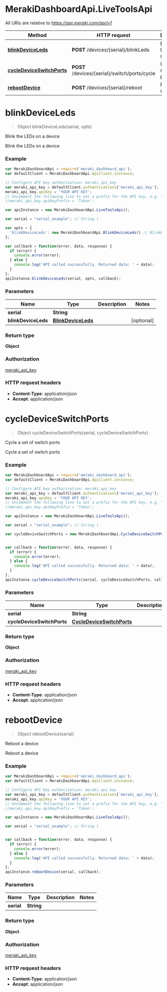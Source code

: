 # MerakiDashboardApi.LiveToolsApi

All URIs are relative to *https://api.meraki.com/api/v1*

Method | HTTP request | Description
------------- | ------------- | -------------
[**blinkDeviceLeds**](LiveToolsApi.md#blinkDeviceLeds) | **POST** /devices/{serial}/blinkLeds | Blink the LEDs on a device
[**cycleDeviceSwitchPorts**](LiveToolsApi.md#cycleDeviceSwitchPorts) | **POST** /devices/{serial}/switch/ports/cycle | Cycle a set of switch ports
[**rebootDevice**](LiveToolsApi.md#rebootDevice) | **POST** /devices/{serial}/reboot | Reboot a device


<a name="blinkDeviceLeds"></a>
# **blinkDeviceLeds**
> Object blinkDeviceLeds(serial, opts)

Blink the LEDs on a device

Blink the LEDs on a device

### Example
```javascript
var MerakiDashboardApi = require('meraki_dashboard_api');
var defaultClient = MerakiDashboardApi.ApiClient.instance;

// Configure API key authorization: meraki_api_key
var meraki_api_key = defaultClient.authentications['meraki_api_key'];
meraki_api_key.apiKey = 'YOUR API KEY';
// Uncomment the following line to set a prefix for the API key, e.g. "Token" (defaults to null)
//meraki_api_key.apiKeyPrefix = 'Token';

var apiInstance = new MerakiDashboardApi.LiveToolsApi();

var serial = "serial_example"; // String | 

var opts = { 
  'blinkDeviceLeds': new MerakiDashboardApi.BlinkDeviceLeds() // BlinkDeviceLeds | 
};

var callback = function(error, data, response) {
  if (error) {
    console.error(error);
  } else {
    console.log('API called successfully. Returned data: ' + data);
  }
};
apiInstance.blinkDeviceLeds(serial, opts, callback);
```

### Parameters

Name | Type | Description  | Notes
------------- | ------------- | ------------- | -------------
 **serial** | **String**|  | 
 **blinkDeviceLeds** | [**BlinkDeviceLeds**](BlinkDeviceLeds.md)|  | [optional] 

### Return type

**Object**

### Authorization

[meraki_api_key](../README.md#meraki_api_key)

### HTTP request headers

 - **Content-Type**: application/json
 - **Accept**: application/json

<a name="cycleDeviceSwitchPorts"></a>
# **cycleDeviceSwitchPorts**
> Object cycleDeviceSwitchPorts(serial, cycleDeviceSwitchPorts)

Cycle a set of switch ports

Cycle a set of switch ports

### Example
```javascript
var MerakiDashboardApi = require('meraki_dashboard_api');
var defaultClient = MerakiDashboardApi.ApiClient.instance;

// Configure API key authorization: meraki_api_key
var meraki_api_key = defaultClient.authentications['meraki_api_key'];
meraki_api_key.apiKey = 'YOUR API KEY';
// Uncomment the following line to set a prefix for the API key, e.g. "Token" (defaults to null)
//meraki_api_key.apiKeyPrefix = 'Token';

var apiInstance = new MerakiDashboardApi.LiveToolsApi();

var serial = "serial_example"; // String | 

var cycleDeviceSwitchPorts = new MerakiDashboardApi.CycleDeviceSwitchPorts(); // CycleDeviceSwitchPorts | 


var callback = function(error, data, response) {
  if (error) {
    console.error(error);
  } else {
    console.log('API called successfully. Returned data: ' + data);
  }
};
apiInstance.cycleDeviceSwitchPorts(serial, cycleDeviceSwitchPorts, callback);
```

### Parameters

Name | Type | Description  | Notes
------------- | ------------- | ------------- | -------------
 **serial** | **String**|  | 
 **cycleDeviceSwitchPorts** | [**CycleDeviceSwitchPorts**](CycleDeviceSwitchPorts.md)|  | 

### Return type

**Object**

### Authorization

[meraki_api_key](../README.md#meraki_api_key)

### HTTP request headers

 - **Content-Type**: application/json
 - **Accept**: application/json

<a name="rebootDevice"></a>
# **rebootDevice**
> Object rebootDevice(serial)

Reboot a device

Reboot a device

### Example
```javascript
var MerakiDashboardApi = require('meraki_dashboard_api');
var defaultClient = MerakiDashboardApi.ApiClient.instance;

// Configure API key authorization: meraki_api_key
var meraki_api_key = defaultClient.authentications['meraki_api_key'];
meraki_api_key.apiKey = 'YOUR API KEY';
// Uncomment the following line to set a prefix for the API key, e.g. "Token" (defaults to null)
//meraki_api_key.apiKeyPrefix = 'Token';

var apiInstance = new MerakiDashboardApi.LiveToolsApi();

var serial = "serial_example"; // String | 


var callback = function(error, data, response) {
  if (error) {
    console.error(error);
  } else {
    console.log('API called successfully. Returned data: ' + data);
  }
};
apiInstance.rebootDevice(serial, callback);
```

### Parameters

Name | Type | Description  | Notes
------------- | ------------- | ------------- | -------------
 **serial** | **String**|  | 

### Return type

**Object**

### Authorization

[meraki_api_key](../README.md#meraki_api_key)

### HTTP request headers

 - **Content-Type**: application/json
 - **Accept**: application/json

